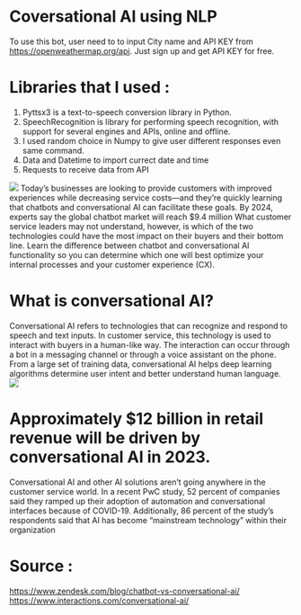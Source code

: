 # Coversational AI using NLP 
To use this bot, user need to to input City name and API KEY from https://openweathermap.org/api. Just sign up and get API KEY for free.    
# Libraries that I used : 
1. Pyttsx3 is a text-to-speech conversion library in Python.   
2. SpeechRecognition is library for performing speech recognition, with support for several engines and APIs, online and offline.  
3. I used random choice in Numpy to give user different responses even same command.    
4. Data and Datetime to import currect date and time     
5. Requests to receive data from API     
<img src=https://www.interactions.com/wp-content/uploads/2019/11/conversational_ai_graphics_svg_version_graphic_1.svg>  
Today’s businesses are looking to provide customers with improved experiences while decreasing service costs—and they’re quickly learning that chatbots and conversational AI can facilitate these goals. By 2024, experts say the global chatbot market will reach $9.4 million     
What customer service leaders may not understand, however, is which of the two technologies could have the most impact on their buyers and their bottom line. Learn the difference between chatbot and conversational AI functionality so you can determine which one will best optimize your internal processes and your customer experience (CX).  

# What is conversational AI?
Conversational AI refers to technologies that can recognize and respond to speech and text inputs. In customer service, this technology is used to interact with buyers in a human-like way. The interaction can occur through a bot in a messaging channel or through a voice assistant on the phone. From a large set of training data, conversational AI helps deep learning algorithms determine user intent and better understand human language.  
<img src=https://www.interactions.com/wp-content/uploads/2019/11/conversational_ai_graphics_svg_version_graphic_2.svg>
# Approximately $12 billion in retail revenue will be driven by conversational AI in 2023.  
Conversational AI and other AI solutions aren’t going anywhere in the customer service world. In a recent PwC study, 52 percent of companies said they ramped up their adoption of automation and conversational interfaces because of COVID-19. Additionally, 86 percent of the study’s respondents said that AI has become “mainstream technology” within their organization  
# Source :   
https://www.zendesk.com/blog/chatbot-vs-conversational-ai/  
https://www.interactions.com/conversational-ai/   
  
